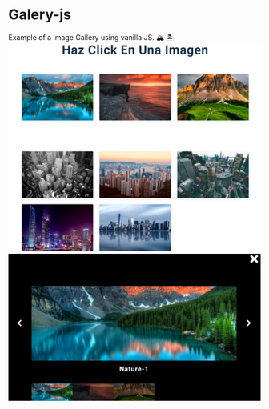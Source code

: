 # Galery-js
Example of a Image Gallery using vanilla JS. :mountain_snow: :desert_island:
![Final result](/images/portada.png)
![Final result](/images/ejemploModal.png)
